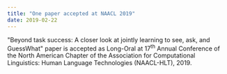 ```yaml
---
title: "One paper accepted at NAACL 2019"
date: 2019-02-22
---
```


<!--more-->
"Beyond task success: A closer look at jointly learning to see, ask, and GuessWhat" paper is accepted as Long-Oral at 17<sup>th</sup> Annual Conference of the North American Chapter of the Association for Computational Linguistics: Human Language Technologies (NAACL-HLT), 2019. 
